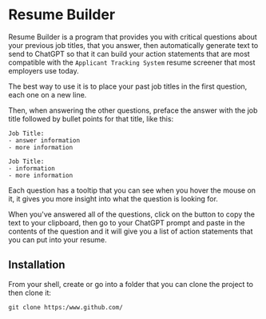# Resume Builder
Resume Builder is a program that provides you with critical questions about your previous job titles, that you answer, then automatically generate text to send to ChatGPT so that it can build your action statements that are most compatible with the `Applicant Tracking System` resume screener that most employers use today.

The best way to use it is to place your past job titles in the first question, each one on a new line.

Then, when answering the other questions, preface the answer with the job title followed by bullet points for that title, like this:

```
Job Title:
- answer information
- more information

Job Title:
- information
- more information
```

Each question has a tooltip that you can see when you hover the mouse on it, it gives you more insight into what the question is looking for.

When you've answered all of the questions, click on the button to copy the text to your clipboard, then go to your ChatGPT prompt and paste in the contents of the question and it will give you a list of action statements that you can put into your resume.

## Installation
From your shell, create or go into a folder that you can clone the project to then clone it:
```
git clone https:/www.github.com/
